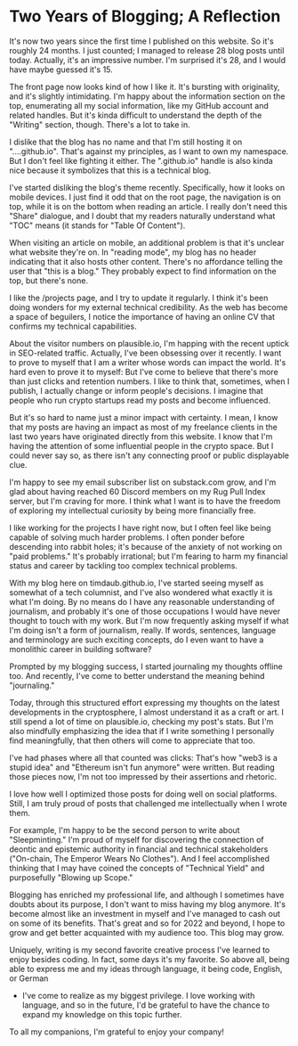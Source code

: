 # Two Years of Blogging; A Reflection

It's now two years since the first time I published on this website. So it's
roughly 24 months. I just counted; I managed to release 28 blog posts until
today. Actually, it's an impressive number. I'm surprised it's 28, and I would
have maybe guessed it's 15.

The front page now looks kind of how I like it. It's bursting with originality,
and it's slightly intimidating. I'm happy about the information section on the
top, enumerating all my social information, like my GitHub account and related
handles. But it's kinda difficult to understand the depth of the "Writing"
section, though. There's a lot to take in.

I dislike that the blog has no name and that I'm still hosting it on
"....github.io". That's against my principles, as I want to own my namespace.
But I don't feel like fighting it either. The ".github.io" handle is also kinda
nice because it symbolizes that this is a technical blog.

I've started disliking the blog's theme recently. Specifically, how it looks on
mobile devices. I just find it odd that on the root page, the navigation is on
top, while it is on the bottom when reading an article. I really don't need
this "Share" dialogue, and I doubt that my readers naturally understand what
"TOC" means (it stands for "Table Of Content").

When visiting an article on mobile, an additional problem is that it's unclear
what website they're on. In "reading mode", my blog has no header indicating
that it also hosts other content. There's no affordance telling the user that
"this is a blog." They probably expect to find information on the top, but
there's none.

I like the /projects page, and I try to update it regularly. I think it's been
doing wonders for my external technical credibility. As the web has become a
space of beguilers, I notice the importance of having an online CV that
confirms my technical capabilities.

About the visitor numbers on plausible.io, I'm happing with the recent uptick
in SEO-related traffic. Actually, I've been obsessing over it recently. I want
to prove to myself that I am a writer whose words can impact the world. It's
hard even to prove it to myself: But I've come to believe that there's more
than just clicks and retention numbers. I like to think that, sometimes, when I
publish, I actually change or inform people's decisions. I imagine that people
who run crypto startups read my posts and become influenced.

But it's so hard to name just a minor impact with certainty. I mean, I know
that my posts are having an impact as most of my freelance clients in the last
two years have originated directly from this website. I know that I'm having
the attention of some influential people in the crypto space. But I could never
say so, as there isn't any connecting proof or public displayable clue.

I'm happy to see my email subscriber list on substack.com grow, and I'm glad
about having reached 60 Discord members on my Rug Pull Index server, but I'm
craving for more. I think what I want is to have the freedom of exploring my
intellectual curiosity by being more financially free.

I like working for the projects I have right now, but I often feel like being
capable of solving much harder problems. I often ponder before descending into
rabbit holes; it's because of the anxiety of not working on "paid problems."
It's probably irrational; but I'm fearing to harm my financial status and
career by tackling too complex technical problems.

With my blog here on timdaub.github.io, I've started seeing myself as somewhat
of a tech columnist, and I've also wondered what exactly it is what I'm doing.
By no means do I have any reasonable understanding of journalism, and probably
it's one of those occupations I would have never thought to touch with my work.
But I'm now frequently asking myself if what I'm doing isn't a form of
journalism, really. If words, sentences, language and terminology are such
exciting concepts, do I even want to have a monolithic career in building
software?

Prompted by my blogging success, I started journaling my thoughts offline too.
And recently, I've come to better understand the meaning behind "journaling."

Today, through this structured effort expressing my thoughts on the latest
developments in the cryptosphere, I almost understand it as a craft or art. I
still spend a lot of time on plausible.io, checking my post's stats. But I'm
also mindfully emphasizing the idea that if I write something I personally find
meaningfully, that then others will come to appreciate that too.

I've had phases where all that counted was clicks: That's how "web3 is a stupid
idea" and "Ethereum isn't fun anymore" were written. But reading those pieces
now, I'm not too impressed by their assertions and rhetoric.

I love how well I optimized those posts for doing well on social platforms.
Still, I am truly proud of posts that challenged me intellectually when I wrote
them.

For example, I'm happy to be the second person to write about "Sleepminting."
I'm proud of myself for discovering the connection of deontic and epistemic
authority in financial and technical stakeholders ("On-chain, The Emperor Wears
No Clothes"). And I feel accomplished thinking that I may have coined the
concepts of "Technical Yield" and purposefully "Blowing up Scope."

Blogging has enriched my professional life, and although I sometimes have
doubts about its purpose, I don't want to miss having my blog anymore. It's
become almost like an investment in myself and I've managed to cash out on some
of its benefits. That's great and so for 2022 and beyond, I hope to grow and
get better acquainted with my audience too. This blog may grow.

Uniquely, writing is my second favorite creative process I've learned to enjoy
besides coding. In fact, some days it's my favorite. So above all, being able
to express me and my ideas through language, it being code, English, or German

- I've come to realize as my biggest privilege. I love working with language,
  and so in the future, I'd be grateful to have the chance to expand my knowledge
  on this topic further.

To all my companions, I'm grateful to enjoy your company!
